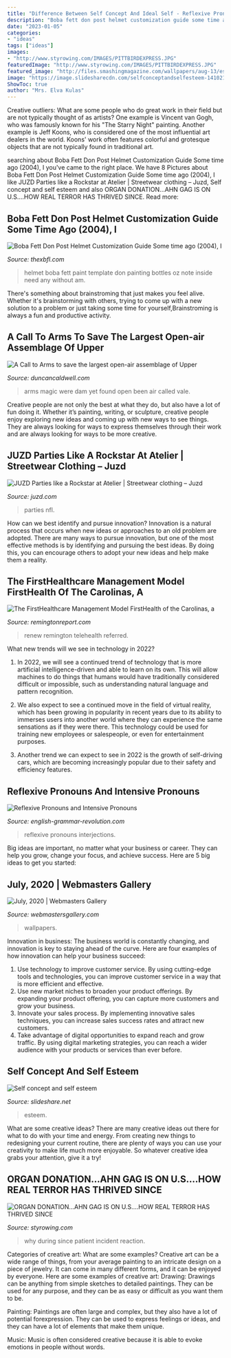 ```yaml
---
title: "Difference Between Self Concept And Ideal Self - Reflexive Pronouns And Intensive Pronouns"
description: "Boba fett don post helmet customization guide some time ago (2004), i"
date: "2023-01-05"
categories:
- "ideas"
tags: ["ideas"]
images:
- "http://www.styrowing.com/IMAGES/PITTBIRDEXPRESS.JPG"
featuredImage: "http://www.styrowing.com/IMAGES/PITTBIRDEXPRESS.JPG"
featured_image: "http://files.smashingmagazine.com/wallpapers/aug-13/estonian-summer-sun/nocal/aug-13-estonian-summer-sun-nocal-1024x1024.png"
image: "https://image.slidesharecdn.com/selfconceptandselfesteem-141021131649-conversion-gate01/95/self-concept-and-self-esteem-35-638.jpg?cb=1413897495"
ShowToc: true
author: "Mrs. Elva Kulas"
---
```



Creative outliers: What are some people who do great work in their field but are not typically thought of as artists?
One example is Vincent van Gogh, who was famously known for his "The Starry Night" painting. Another example is Jeff Koons, who is considered one of the most influential art dealers in the world. Koons' work often features colorful and grotesque objects that are not typically found in traditional art.

	

		
searching about Boba Fett Don Post Helmet Customization Guide Some time ago (2004), I you've came to the right place. We have 8 Pictures about Boba Fett Don Post Helmet Customization Guide Some time ago (2004), I like JUZD Parties like a Rockstar at Atelier | Streetwear clothing – Juzd, Self concept and self esteem and also ORGAN DONATION...AHN GAG IS ON U.S....HOW REAL TERROR HAS THRIVED SINCE. Read more:
		
    
## Boba Fett Don Post Helmet Customization Guide Some Time Ago (2004), I

<img loading=lazy src="http://www.thexbfl.com/The_Xbox_Football_League/Boba_Fett_Don_Post_Helmet_files/Img_8494RS.jpg" onerror="this.onerror=null;this.src='https://tse4.mm.bing.net/th?id=OIP.rDF_5TjGUng8ZbOXuArmHAAAAA&amp;pid=15.1';" alt="Boba Fett Don Post Helmet Customization Guide Some time ago (2004), I">

_Source: thexbfl.com_

>helmet boba fett paint template don painting bottles oz note inside need any without am. 

	

There's something about brainstroming that just makes you feel alive. Whether it's brainstorming with others, trying to come up with a new solution to a problem or just taking some time for yourself,Brainstroming is always a fun and productive activity.

    
## A Call To Arms To Save The Largest Open-air Assemblage Of Upper

<img loading=lazy src="http://www.duncancaldwell.com/Site/Call_to_Arms_for_Foz_Coa_files/DSCF8920.jpg" onerror="this.onerror=null;this.src='https://tse1.mm.bing.net/th?id=OIP.CXh2gEQ_5VI5x4TwyuqsoAHaJ4&amp;pid=15.1';" alt="A Call to Arms to save the largest open-air assemblage of Upper">

_Source: duncancaldwell.com_

>arms magic were dam yet found open been air called vale. 

	

Creative people are not only the best at what they do, but also have a lot of fun doing it. Whether it’s painting, writing, or sculpture, creative people enjoy exploring new ideas and coming up with new ways to see things. They are always looking for ways to express themselves through their work and are always looking for ways to be more creative.

    
## JUZD Parties Like A Rockstar At Atelier | Streetwear Clothing – Juzd

<img loading=lazy src="http://1.bp.blogspot.com/_O96JA2G5zFY/So9CdJkDfqI/AAAAAAAAAt0/52TEQjxObMA/s400/DSC_0472.jpg" onerror="this.onerror=null;this.src='https://tse1.mm.bing.net/th?id=OIP.XACjDxY81tOPO-WYu4Za0gAAAA&amp;pid=15.1';" alt="JUZD Parties like a Rockstar at Atelier | Streetwear clothing – Juzd">

_Source: juzd.com_

>parties nfl. 

	

How can we best identify and pursue innovation?
Innovation is a natural process that occurs when new ideas or approaches to an old problem are adopted. There are many ways to pursue innovation, but one of the most effective methods is by identifying and pursuing the best ideas. By doing this, you can encourage others to adopt your new ideas and help make them a reality.

    
## The FirstHealthcare Management Model FirstHealth Of The Carolinas, A

<img loading=lazy src="https://remingtonreport.com/wp-content/uploads/2019/08/The-FirstHealth-Care-Management-Model-800x419.jpg" onerror="this.onerror=null;this.src='https://tse1.mm.bing.net/th?id=OIP.C1TKR3EoYn2FzmuD_ObpaAHaD4&amp;pid=15.1';" alt="The FirstHealthcare Management Model FirstHealth of the Carolinas, a">

_Source: remingtonreport.com_

>renew remington telehealth referred. 

	

What new trends will we see in technology in 2022?
1. In 2022, we will see a continued trend of technology that is more artificial intelligence-driven and able to learn on its own. This will allow machines to do things that humans would have traditionally considered difficult or impossible, such as understanding natural language and pattern recognition.
2. We also expect to see a continued move in the field of virtual reality, which has been growing in popularity in recent years due to its ability to immerses users into another world where they can experience the same sensations as if they were there. This technology could be used for training new employees or salespeople, or even for entertainment purposes.

3. Another trend we can expect to see in 2022 is the growth of self-driving cars, which are becoming increasingly popular due to their safety and efficiency features.

    
## Reflexive Pronouns And Intensive Pronouns

<img loading=lazy src="https://www.english-grammar-revolution.com/images/reflexive_pronounsgraphicegr.jpg" onerror="this.onerror=null;this.src='https://tse4.mm.bing.net/th?id=OIP.IF_aulF3un91vxvI8O27KwHaE7&amp;pid=15.1';" alt="Reflexive Pronouns and Intensive Pronouns">

_Source: english-grammar-revolution.com_

>reflexive pronouns interjections. 

	

Big ideas are important, no matter what your business or career. They can help you grow, change your focus, and achieve success. Here are 5 big ideas to get you started: 

    
## July, 2020 | Webmasters Gallery

<img loading=lazy src="http://files.smashingmagazine.com/wallpapers/aug-13/estonian-summer-sun/nocal/aug-13-estonian-summer-sun-nocal-1024x1024.png" onerror="this.onerror=null;this.src='https://tse1.mm.bing.net/th?id=OIP.ADl54Zg9TXebHbEV_91Y-wHaHa&amp;pid=15.1';" alt="July, 2020 | Webmasters Gallery">

_Source: webmastersgallery.com_

>wallpapers. 

	

Innovation in business:
The business world is constantly changing, and innovation is key to staying ahead of the curve. Here are four examples of how innovation can help your business succeed: 
1. Use technology to improve customer service. By using cutting-edge tools and technologies, you can improve customer service in a way that is more efficient and effective.
2. Use new market niches to broaden your product offerings. By expanding your product offering, you can capture more customers and grow your business. 
3. Innovate your sales process. By implementing innovative sales techniques, you can increase sales success rates and attract new customers. 
4. Take advantage of digital opportunities to expand reach and grow traffic. By using digital marketing strategies, you can reach a wider audience with your products or services than ever before.

    
## Self Concept And Self Esteem

<img loading=lazy src="https://image.slidesharecdn.com/selfconceptandselfesteem-141021131649-conversion-gate01/95/self-concept-and-self-esteem-35-638.jpg?cb=1413897495" onerror="this.onerror=null;this.src='https://tse2.mm.bing.net/th?id=OIP.n_gwbu3nNp0ppRqjCVOSQQHaFj&amp;pid=15.1';" alt="Self concept and self esteem">

_Source: slideshare.net_

>esteem. 

	

What are some creative ideas?
There are many creative ideas out there for what to do with your time and energy. From creating new things to redesigning your current routine, there are plenty of ways you can use your creativity to make life much more enjoyable. So whatever creative idea grabs your attention, give it a try!

    
## ORGAN DONATION...AHN GAG IS ON U.S....HOW REAL TERROR HAS THRIVED SINCE

<img loading=lazy src="http://www.styrowing.com/IMAGES/PITTBIRDEXPRESS.JPG" onerror="this.onerror=null;this.src='https://tse2.mm.bing.net/th?id=OIP.pxvMLGLnx9l4ohi1Z8dBsQHaGT&amp;pid=15.1';" alt="ORGAN DONATION...AHN GAG IS ON U.S....HOW REAL TERROR HAS THRIVED SINCE">

_Source: styrowing.com_

>why during since patient incident reaction. 

	

Categories of creative art: What are some examples?
Creative art can be a wide range of things, from your average painting to an intricate design on a piece of jewelry. It can come in many different forms, and it can be enjoyed by everyone. Here are some examples of creative art:
Drawing: Drawings can be anything from simple sketches to detailed paintings. They can be used for any purpose, and they can be as easy or difficult as you want them to be.

Painting: Paintings are often large and complex, but they also have a lot of potential forexpression. They can be used to express feelings or ideas, and they can have a lot of elements that make them unique.

Music: Music is often considered creative because it is able to evoke emotions in people without words.

